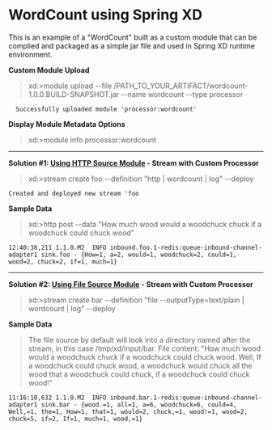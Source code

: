 WordCount using Spring XD
=========================

This is an example of a "WordCount" built as a custom module that can be complied and packaged as a simple jar file and used in Spring XD runtime environment.

**Custom Module Upload**
> xd:>module upload --file /PATH_TO_YOUR_ARTIFACT/wordcount-1.0.0.BUILD-SNAPSHOT.jar --name wordcount --type processor

```
  Successfully uploaded module 'processor:wordcount'
```

**Display Module Metadata Options**
> xd:>module info processor:wordcount

---
 
**Solution #1: [Using HTTP Source Module](https://github.com/spring-projects/spring-xd/wiki/Sources#http) - Stream with Custom Processor** 
> xd:>stream create foo --definition "http | wordcount | log" --deploy

```
Created and deployed new stream 'foo
```

**Sample Data**
> xd:>http post --data "How much wood would a woodchuck chuck if a woodchuck could chuck wood"

```
12:40:38,211 1.1.0.M2  INFO inbound.foo.1-redis:queue-inbound-channel-adapter1 sink.foo - {How=1, a=2, would=1, woodchuck=2, could=1, wood=2, chuck=2, if=1, much=1}
```

---

**Solution #2: [Using File Source Module](https://github.com/spring-projects/spring-xd/wiki/Sources#file) - Stream with Custom Processor**
> xd:>stream create bar --definition "file --outputType=text/plain | wordcount | log" --deploy

**Sample Data**

> The file source by default will look into a directory named after the stream, in this case /tmp/xd/input/bar. File content: "How much wood would a woodchuck chuck if a woodchuck could chuck wood. Well, If a woodchuck could chuck wood, a woodchuck would chuck all the wood that a woodchuck could chuck, if a woodchuck could chuck wood!"

```
11:16:18,632 1.1.0.M2  INFO inbound.bar.1-redis:queue-inbound-channel-adapter1 sink.bar - {wood.=1, all=1, a=6, woodchuck=6, could=4, Well,=1, the=1, How=1, that=1, would=2, chuck,=1, wood!=1, wood=2, chuck=5, if=2, If=1, much=1, wood,=1}
```




